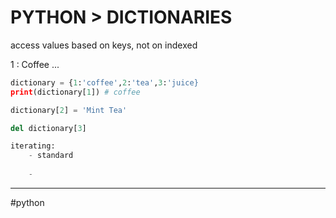 # PYTHON > DICTIONARIES

access values based on keys, not on indexed 

1 : Coffee ...

```python
dictionary = {1:'coffee',2:'tea',3:'juice}
print(dictionary[1]) # coffee

dictionary[2] = 'Mint Tea' 

del dictionary[3]

iterating:
	- standard
	  
	- 

```


- - -
#python
